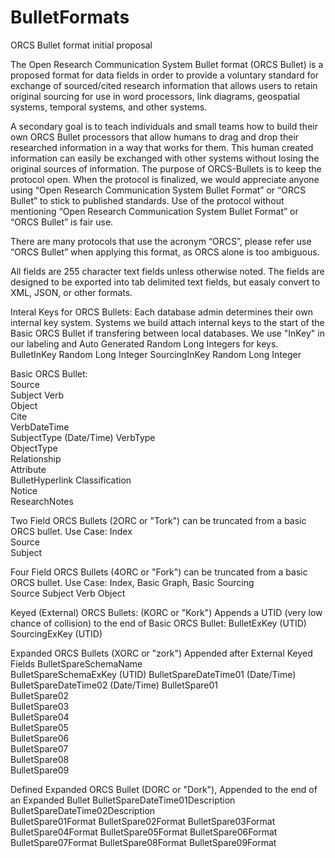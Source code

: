 # BulletFormats

ORCS Bullet format initial proposal

The Open Research Communication System Bullet format (ORCS Bullet) is a proposed format for data fields in order to provide a voluntary standard for exchange of sourced/cited research information that allows users to retain original sourcing for use in word processors, link diagrams, geospatial systems, temporal systems, and other systems. 

A secondary goal is to teach individuals and small teams how to build their own ORCS Bullet processors that allow humans to drag and drop their researched information in a way that works for them. This human created information can easily be exchanged with other systems without losing the original sources of information. 
The purpose of ORCS-Bullets is to keep the protocol open. When the protocol is finalized, we would appreciate anyone using “Open Research Communication System Bullet Format” or “ORCS Bullet” to stick to published standards. Use of the protocol without mentioning “Open Research Communication System Bullet Format” or “ORCS Bullet” is fair use. 

There are many protocols that use the acronym “ORCS”, please refer use “ORCS Bullet” when applying this format, as ORCS alone is too ambiguous. 




All fields are 255 character text fields unless otherwise noted. The fields are designed to be exported into tab delimited text fields, but easaly convert to XML, JSON, or other formats. 


Interal Keys for ORCS Bullets: Each database admin determines their own internal key system. Systems we build attach internal keys to the start of the Basic ORCS Bullet if transfering between local databases. We use "InKey" in our labeling and Auto Generated Random Long Integers for keys. 
BulletInKey	Random Long Integer 
SourcingInKey	Random Long Integer 

Basic ORCS Bullet:																
Source	
Subject	
Verb	
Object	
Cite	
VerbDateTime	
SubjectType	(Date/Time)
VerbType	
ObjectType	
Relationship	
Attribute	
BulletHyperlink	
Classification	
Notice	
ResearchNotes	


Two Field ORCS Bullets (2ORC or "Tork") can be truncated from a basic ORCS bullet. Use Case: Index	
Source	
Subject


Four Field ORCS Bullets (4ORC or "Fork")  can be truncated from a basic ORCS bullet. Use Case: Index, Basic Graph, Basic Sourcing			
Source
Subject
Verb
Object

Keyed (External) ORCS Bullets: (KORC or "Kork") Appends a UTID (very low chance of collision) to the end of Basic ORCS Bullet:
BulletExKey	(UTID)
SourcingExKey	(UTID)


Expanded ORCS Bullets (XORC or "zork") Appended after External Keyed Fields
BulletSpareSchemaName	
BulletSpareSchemaExKey	(UTID)
BulletSpareDateTime01	(Date/Time)
BulletSpareDateTime02	(Date/Time)
BulletSpare01	
BulletSpare02	
BulletSpare03	
BulletSpare04	
BulletSpare05	
BulletSpare06	
BulletSpare07	
BulletSpare08	
BulletSpare09


Defined Expanded ORCS Bullet (DORC or "Dork"), Appended to the end of an Expanded Bullet
BulletSpareDateTime01Description	
BulletSpareDateTime02Description	
BulletSpare01Format	
BulletSpare02Format	
BulletSpare03Format	
BulletSpare04Format	
BulletSpare05Format	
BulletSpare06Format	
BulletSpare07Format	
BulletSpare08Format	
BulletSpare09Format

